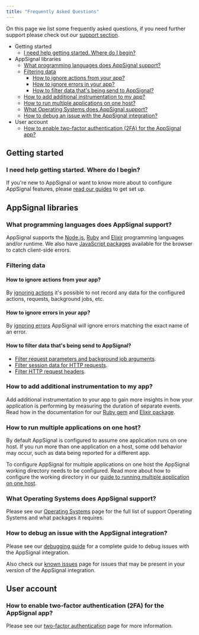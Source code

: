```yaml
---
title: "Frequently Asked Questions"
---
```


On this page we list some frequently asked questions, if you need further support please check out our [support section](/support/).

- Getting started
  - [I need help getting started. Where do I begin?](#i-need-help-getting-started-where-do-i-begin)
- AppSignal libraries
  - [What programming languages does AppSignal support?](#what-programming-languages-does-appsignal-support)
  - [Filtering data](#filtering-data)
      - [How to ignore actions from your app?](#how-to-ignore-actions-from-your-app)
      - [How to ignore errors in your app?](#how-to-ignore-errors-in-your-app)
      - [How to filter data that's being send to AppSignal?](#how-to-filter-data-thats-being-send-to-appsignal)
  - [How to add additional instrumentation to my app?](#how-to-add-additional-instrumentation-to-my-app)
  - [How to run multiple applications on one host?](#how-to-run-multiple-applications-on-one-host)
  - [What Operating Systems does AppSignal support?](#what-operating-systems-does-appsignal-support)
  - [How to debug an issue with the AppSignal integration?](#how-to-debug-an-issue-with-the-appsignal-integration)
- User account
  - [How to enable two-factor authentication (2FA) for the AppSignal app?](#how-to-enable-two-factor-authentication-2fa-for-the-appsignal-app)

## Getting started

### I need help getting started. Where do I begin?

If you're new to AppSignal or want to know more about to configure AppSignal features, please [read our guides](/guides/) to get set up.

## AppSignal libraries

### What programming languages does AppSignal support?

AppSignal supports the [Node.js](https://nodejs.dev), [Ruby](https://www.ruby-lang.org/en/) and [Elixir](https://elixir-lang.org/) programming languages and/or runtime. We also have [JavaScript packages](/front-end) available for the browser to catch client-side errors.

### Filtering data

#### How to ignore actions from your app?

By [ignoring actions](/guides/filter-data/ignore-actions.html) it's possible to not record any data for the configured actions, requests, background jobs, etc.

#### How to ignore errors in your app?

By [ignoring errors](/guides/filter-data/ignore-errors.html) AppSignal will ignore errors matching the exact name of an error.

#### How to filter data that's being send to AppSignal?

- [Filter request parameters and background job arguments](/guides/filter-data/filter-parameters.html).
- [Filter session data for HTTP requests](/guides/filter-data/filter-session-data.html).
- [Filter HTTP request headers](/guides/filter-data/filter-headers.html).

### How to add additional instrumentation to my app?

Add additional instrumentation to your app to gain more insights in how your application is performing by measuring the duration of separate events. Read how in the documentation for our [Ruby gem](/ruby/instrumentation/instrumentation.html) and [Elixir package](/elixir/instrumentation/instrumentation.html).

### How to run multiple applications on one host?

By default AppSignal is configured to assume one application runs on one host. If you run more than one application on a host, some odd behavior may occur, such as data being reported for a different app.

To configure AppSignal for multiple applications on one host the AppSignal working directory needs to be configured. Read more about how to configure the working directory in our [guide to running multiple application on one host](/guides/application/multiple-applications-on-one-host.html).

### What Operating Systems does AppSignal support?

Please see our [Operating Systems](/support/operating-systems.html) page for the full list of support Operating Systems and what packages it requires.

### How to debug an issue with the AppSignal integration?

Please see our [debugging guide](/support/debugging.html) for a complete guide to debug issues with the AppSignal integration.

Also check our [known issues](/support/known-issues.html) page for issues that may be present in your version of the AppSignal integration.

## User account

### How to enable two-factor authentication (2FA) for the AppSignal app?

Please see our [two-factor authentication](/user-account/two-factor-authentication.html) page for more information.
